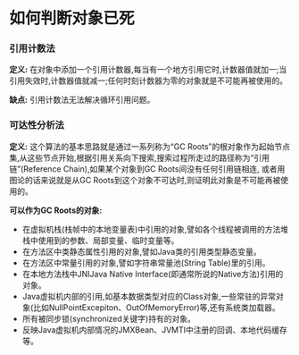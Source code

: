 # 如何判断对象已死

### 引用计数法
**定义:** 在对象中添加一个引用计数器,每当有一个地方引用它时,计数器值就加一;当引用失效时,计数器值就减一;任何时刻计数器为零的对象就是不可能再被使用的。

**缺点:** 引用计数法无法解决循环引用问题。

### 可达性分析法
**定义:** 这个算法的基本思路就是通过一系列称为“GC Roots”的根对象作为起始节点集,从这些节点开始,根据引用关系向下搜索,搜索过程所走过的路径称为“引用链”(Reference Chain),如果某个对象到GC Roots间没有任何引用链相连, 或者用图论的话来说就是从GC Roots到这个对象不可达时,则证明此对象是不可能再被使用的。

**可以作为GC Roots的对象:**

-  在虚拟机栈(栈帧中的本地变量表)中引用的对象,譬如各个线程被调用的方法堆栈中使用到的参数、局部变量、临时变量等。
-  在方法区中类静态属性引用的对象,譬如Java类的引用类型静态变量。
-  在方法区中常量引用的对象,譬如字符串常量池(String Table)里的引用。
-  在本地方法栈中JNIJava Native Interface(即通常所说的Native方法)引用的对象。
- Java虚拟机内部的引用,如基本数据类型对应的Class对象,一些常驻的异常对象(比如NullPointExcepiton、OutOfMemoryError)等,还有系统类加载器。
- 所有被同步锁(synchronized关键字)持有的对象。
- 反映Java虚拟机内部情况的JMXBean、JVMTI中注册的回调、本地代码缓存等。
